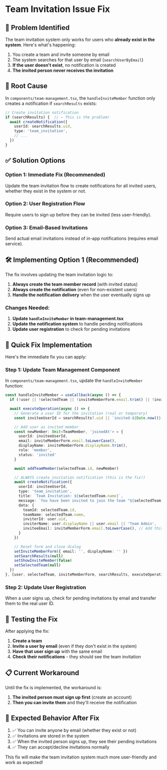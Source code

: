# Team Invitation Issue Fix

## 🚨 **Problem Identified**

The team invitation system only works for users who **already exist in the system**. Here's what's happening:

1. You create a team and invite someone by email
2. The system searches for that user by email (`searchUserByEmail`)
3. **If the user doesn't exist**, no notification is created
4. **The invited person never receives the invitation**

## 🔧 **Root Cause**

In `components/team-management.tsx`, the `handleInviteMember` function only creates a notification if `searchResults` exists:

```typescript
// Create invitation notification
if (searchResults) {  // ← This is the problem!
  await createNotification({
    userId: searchResults.uid,
    type: 'team_invitation',
    // ...
  })
}
```

## ✅ **Solution Options**

### Option 1: Immediate Fix (Recommended)
Update the team invitation flow to create notifications for all invited users, whether they exist in the system or not.

### Option 2: User Registration Flow
Require users to sign up before they can be invited (less user-friendly).

### Option 3: Email-Based Invitations
Send actual email invitations instead of in-app notifications (requires email service).

## 🛠️ **Implementing Option 1 (Recommended)**

The fix involves updating the team invitation logic to:

1. **Always create the team member record** (with invited status)
2. **Always create the notification** (even for non-existent users)
3. **Handle the notification delivery** when the user eventually signs up

### Changes Needed:

1. **Update `handleInviteMember` in team-management.tsx**
2. **Update the notification system** to handle pending notifications
3. **Update user registration** to check for pending invitations

## 🚀 **Quick Fix Implementation**

Here's the immediate fix you can apply:

### Step 1: Update Team Management Component

In `components/team-management.tsx`, update the `handleInviteMember` function:

```typescript
const handleInviteMember = useCallback(async () => {
  if (!user || !selectedTeam || !inviteMemberForm.email.trim() || !inviteMemberForm.displayName.trim()) return

  await executeOperation(async () => {
    // Generate a user ID for the invitation (real or temporary)
    const inviteeUserId = searchResults?.uid || `invited-${Date.now()}-${Math.random().toString(36).substr(2, 9)}`;

    // Add user as invited member
    const newMember: Omit<TeamMember, 'joinedAt'> = {
      userId: inviteeUserId,
      email: inviteMemberForm.email.toLowerCase(),
      displayName: inviteMemberForm.displayName.trim(),
      role: 'member',
      status: 'invited'
    }

    await addTeamMember(selectedTeam.id, newMember)

    // ALWAYS create invitation notification (this is the fix!)
    await createNotification({
      userId: inviteeUserId,
      type: 'team_invitation',
      title: `Team Invitation: ${selectedTeam.name}`,
      message: `You have been invited to join the team "${selectedTeam.name}"`,
      data: {
        teamId: selectedTeam.id,
        teamName: selectedTeam.name,
        inviterId: user.uid,
        inviterName: user.displayName || user.email || 'Team Admin',
        inviteeEmail: inviteMemberForm.email.toLowerCase(), // Add this for lookup
      }
    })

    // Reset form and close dialog
    setInviteMemberForm({ email: '', displayName: '' })
    setSearchResults(null)
    setShowInviteMember(false)
    setSelectedTeam(null)
  })
}, [user, selectedTeam, inviteMemberForm, searchResults, executeOperation])
```

### Step 2: Update User Registration

When a user signs up, check for pending invitations by email and transfer them to the real user ID.

## 🧪 **Testing the Fix**

After applying the fix:

1. **Create a team**
2. **Invite a user by email** (even if they don't exist in the system)
3. **Have that user sign up** with the same email
4. **Check their notifications** - they should see the team invitation

## 📋 **Current Workaround**

Until the fix is implemented, the workaround is:

1. **The invited person must sign up first** (create an account)
2. **Then you can invite them** and they'll receive the notification

## 🎯 **Expected Behavior After Fix**

1. ✅ You can invite anyone by email (whether they exist or not)
2. ✅ Invitations are stored in the system
3. ✅ When the invited person signs up, they see their pending invitations
4. ✅ They can accept/decline invitations normally

This fix will make the team invitation system much more user-friendly and work as expected!